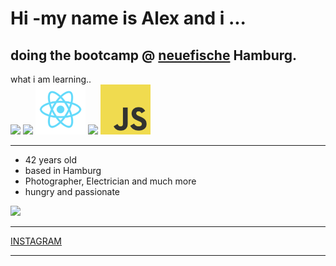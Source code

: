 # Hi -my name is Alex and i ...<br>
**doing the bootcamp @ [neuefische](https://www.neueFische.de/) Hamburg.**
---
what i am learning..<br>
<img src=https://upload.wikimedia.org/wikipedia/commons/thumb/8/82/Devicon-html5-plain.svg/640px-Devicon-html5-plain.svg.png width=80>
<img src=https://upload.wikimedia.org/wikipedia/commons/thumb/6/62/CSS3_logo.svg/512px-CSS3_logo.svg.png?20210705212817 width=80>
<img src=https://raw.githubusercontent.com/github/explore/80688e429a7d4ef2fca1e82350fe8e3517d3494d/topics/react/react.png width=80>
<img src=https://github.githubassets.com/images/modules/logos_page/GitHub-Mark.png width=80>
<img src=https://raw.githubusercontent.com/github/explore/80688e429a7d4ef2fca1e82350fe8e3517d3494d/topics/javascript/javascript.png width=80>


---
- 42 years old
- based in Hamburg
- Photographer, Electrician and much more
- hungry and passionate<br>
<img src=https://vrclist.s3.amazonaws.com/worlds_photos/Bradlee101/W:USCSS%20Nostromo;W-TID:1584351835330351104;TID-3.jpg width=500>

---

[INSTAGRAM](https://www.instagram.com/lx_zippel/)

---
